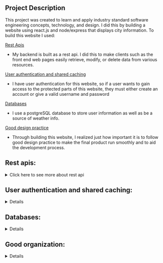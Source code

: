 ## Project Description
This project was created to learn and apply industry standard software engineering concepts, technology, and design. I did this by building a website using react.js and node/express that displays city information. To build this website I used:

[Rest Apis](#RestAPI)
* My backend is built as a rest api. I did this to make clients such as the front end web pages easily retrieve, modify, or delete data from various resources.

[User authentication and shared caching](#UserA)
* I have user authentication for this website, so if a user wants to gain access to the protected parts of this website, they must either create an account or give a valid username and password 

 [Databases](#db)
* I use a postgreSQL database to store user information as well as be a source of weather info. 

 [Good design practice](#design)
* Through building this website, I realized just how important it is to follow good design practice to make the final  product run smoothly and to aid the development process. 


## Rest apis:
<details>
	<summary>Click here to see more about rest api</summary>


* My backend is built as a rest api, using node.js and express.js. This involved creating various endpoints to handle different types of requests.
* I have done this to provide a standardized interface for clients such as my frontend to use http requests to communicate with components in my backend. 
* I have implemented 5 http methods: get, put, post, delete, and patch. Each endpoint, when called upon, will handle the request accordingly, performing operations such as updating a database with user/weather information, or getting real time weather information. 
* I have added OAS (open api spec) support to the api, the official contract can be viewed here: [https://jtabb1213.github.io/weather/#/](https://jtabb1213.github.io/weather/#/)
* I have a variety of providers set up to get information from, including a google map api, two real time weather apis, and a personal database. 

</details>

<a id="RestAPI"></a>

## User authentication and shared caching:

<details>



* I use a postgre SQL database to store user information. 
* The reason I added this feature was purely for practice with user authentication.
* When the user attempts to login, an http request is sent to the database to confirm that the user is found, which if successful, will make a 10 minute session for the user. This allows the user to access the protected endpoints of the website
* I have also a create account endpoint, which will add user information to the database.
* Additionally, I have added shared caching, which stores the user session in a redis store. Now, if I wish to scale up my web application, users will not have any authentication issues when switching between instances of my app.

</details>

<a id="UserA"></a> 

## Databases:

<details>



* As mentioned earlier, I have implemented a postgre sql database in this application.
* The reason I did this was to store user and weather information, which I do so in two different tables. 
* I can update the weather table by using postman to issue api calls to an endpoint in my api.
* I use the ORM library sequelize to interact with the database, and I have created models for the city and the user. 

</details>

<a id="db"></a>

## Good organization:

<details>



* One organization concept I tried my best to follow is the single responsibility principle.
* I have designed my backend so that each module is responsible for one thing.
* This makes it very easy to switch or add providers for the information, all you have to do is specify it in the ‘config’ file. 
* I also followed this principle to help me build a good front end. I have different components spread across multiple files, and I combine them to build a good web page. 

</details>

<a id="designs"></a>
